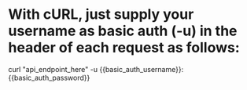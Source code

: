

# With cURL, just supply your username as basic auth (-u) in the header of each request as follows:
curl "api_endpoint_here"
-u {{basic_auth_username}}:{{basic_auth_password}}
